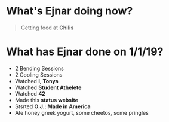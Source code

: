 # What's Ejnar doing now?
> Getting food at __Chilis__

# What has Ejnar done on 1/1/19?
* 2 Bending Sessions
* 2 Cooling Sessions
* Watched __I, Tonya__
* Watched __Student Athelete__
* Watched __42__
* Made this __status website__
* Stsrted __O.J.: Made in America__
* Ate honey greek yogurt, some cheetos, some pringles
